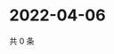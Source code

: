 # 2022-04-06

共 0 条

<!-- BEGIN WEIBO -->
<!-- 最后更新时间 Wed Apr 06 2022 16:07:53 GMT+0800 (China Standard Time) -->

<!-- END WEIBO -->

